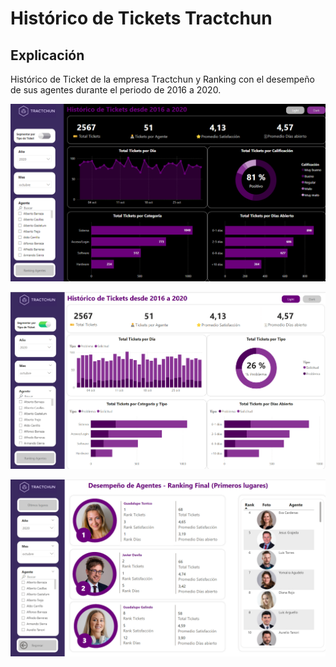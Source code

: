 # Histórico de Tickets Tractchun

## Explicación

Histórico de Ticket de la empresa Tractchun y Ranking con el desempeño de sus agentes durante el periodo de 2016 a 2020.

![1727182289045](image/README/1727182289045.png)

![1727182452692](image/README/1727182452692.png)

![1727182541812](image/README/1727182541812.png)
